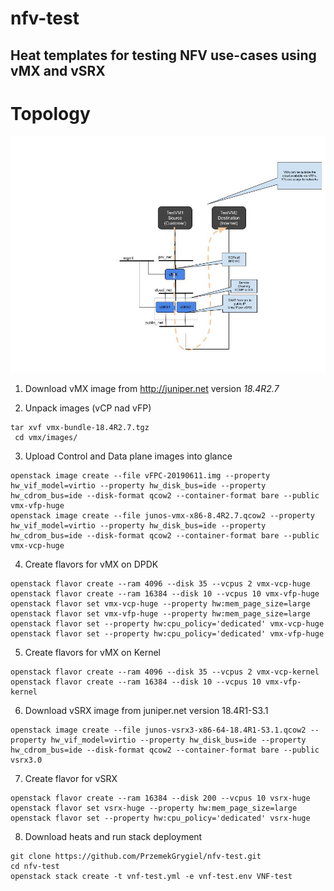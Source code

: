 # nfv-test
Heat templates for testing NFV use-cases using vMX and vSRX
---

# Topology
![Imgur](nfv-test.jpg)

1. Download vMX image from http://juniper.net version *18.4R2.7*

2. Unpack images (vCP nad vFP)

 ```
 tar xvf vmx-bundle-18.4R2.7.tgz 
  cd vmx/images/
 ```


3. Upload Control and Data plane images into glance

```
openstack image create --file vFPC-20190611.img --property hw_vif_model=virtio --property hw_disk_bus=ide --property hw_cdrom_bus=ide --disk-format qcow2 --container-format bare --public vmx-vfp-huge
openstack image create --file junos-vmx-x86-8.4R2.7.qcow2 --property hw_vif_model=virtio --property hw_disk_bus=ide --property hw_cdrom_bus=ide --disk-format qcow2 --container-format bare --public vmx-vcp-huge
```


4. Create flavors for vMX on DPDK


```
openstack flavor create --ram 4096 --disk 35 --vcpus 2 vmx-vcp-huge
openstack flavor create --ram 16384 --disk 10 --vcpus 10 vmx-vfp-huge
openstack flavor set vmx-vcp-huge --property hw:mem_page_size=large
openstack flavor set vmx-vfp-huge --property hw:mem_page_size=large
openstack flavor set --property hw:cpu_policy='dedicated' vmx-vcp-huge
openstack flavor set --property hw:cpu_policy='dedicated' vmx-vfp-huge

```


5. Create flavors for vMX on Kernel


```
openstack flavor create --ram 4096 --disk 35 --vcpus 2 vmx-vcp-kernel
openstack flavor create --ram 16384 --disk 10 --vcpus 10 vmx-vfp-kernel
```

6. Download vSRX image from juniper.net version 18.4R1-S3.1

```
openstack image create --file junos-vsrx3-x86-64-18.4R1-S3.1.qcow2 --property hw_vif_model=virtio --property hw_disk_bus=ide --property hw_cdrom_bus=ide --disk-format qcow2 --container-format bare --public vsrx3.0
```

7. Create flavor for vSRX

```
openstack flavor create --ram 16384 --disk 200 --vcpus 10 vsrx-huge
openstack flavor set vsrx-huge --property hw:mem_page_size=large
openstack flavor set --property hw:cpu_policy='dedicated' vsrx-huge
```

8. Download heats and run stack deployment

```
git clone https://github.com/PrzemekGrygiel/nfv-test.git
cd nfv-test
openstack stack create -t vnf-test.yml -e vnf-test.env VNF-test 
```
